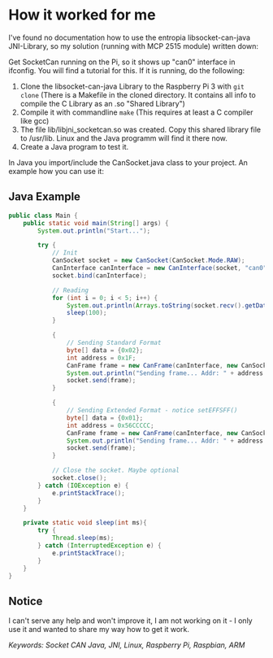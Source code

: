 # How it worked for me
I've found no documentation how to use the entropia libsocket-can-java JNI-Library, so my solution (running with MCP 2515 module) written down:

Get SocketCan running on the Pi, so it shows up "can0" interface in ifconfig. You will find a tutorial for this. If it is running, do the following:

1. Clone the libsocket-can-java Library to the Raspberry Pi 3 with `git clone` (There is a Makefile in the cloned directory. It contains all info to compile the C Library as an .so "Shared Library")
2. Compile it with commandline `make` (This requires at least a C compiler like gcc)
3. The file lib/libjni_socketcan.so was created. Copy this shared library file to /usr/lib. Linux and the Java programm will find it there now.
4. Create a Java program to test it.

In Java you import/include the CanSocket.java class to your project. An example how you can use it:

## Java Example
```java
public class Main {
    public static void main(String[] args) {
        System.out.println("Start...");

        try {
            // Init
            CanSocket socket = new CanSocket(CanSocket.Mode.RAW);
            CanInterface canInterface = new CanInterface(socket, "can0"); // Must be the name of the can interface you find in ifconfig
            socket.bind(canInterface);

            // Reading
            for (int i = 0; i < 5; i++) {
                System.out.println(Arrays.toString(socket.recv().getData())); // Will hang on if there is no data to receive.
                sleep(100);
            }

            {
                // Sending Standard Format
                byte[] data = {0x02};
                int address = 0x1F;
                CanFrame frame = new CanFrame(canInterface, new CanSocket.CanId(address), data);
                System.out.println("Sending frame... Addr: " + address + " Data: " + Arrays.toString(data));
                socket.send(frame);
            }

            {
                // Sending Extended Format - notice setEFFSFF()
                byte[] data = {0x01};
                int address = 0x56CCCCC;            
                CanFrame frame = new CanFrame(canInterface, new CanSocket.CanId(address).setEFFSFF(), data);
                System.out.println("Sending frame... Addr: " + address + " Data: " + Arrays.toString(data));
                socket.send(frame);
            }

            // Close the socket. Maybe optional
            socket.close();
        } catch (IOException e) {
            e.printStackTrace();
        }
    }

    private static void sleep(int ms){
        try {
            Thread.sleep(ms);
        } catch (InterruptedException e) {
            e.printStackTrace();
        }
    }
}
```
## Notice
I can't serve any help and won't improve it, I am not working on it - I only use it and wanted to share my way how to get it work.

*Keywords: Socket CAN Java, JNI, Linux, Raspberry Pi, Raspbian, ARM*
